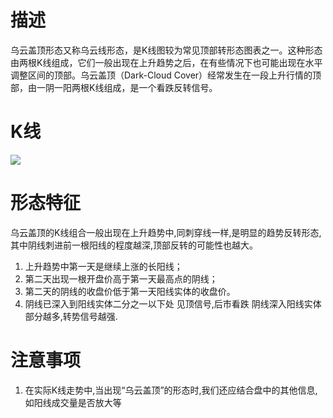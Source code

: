 # 描述
乌云盖顶形态又称乌云线形态，是K线图较为常见顶部转形态图表之一。这种形态由两根K线组成，它们一般出现在上升趋势之后，在有些情况下也可能出现在水平调整区间的顶部。乌云盖顶（Dark-Cloud Cover）经常发生在一段上升行情的顶部，由一阴一阳两根K线组成，是一个看跌反转信号。

# K线
![](http://www.net767.com/book/UploadFiles_8829/201004/2010040601281255.gif)

# 形态特征
乌云盖顶的K线组合一般出现在上升趋势中,同刺穿线一样,是明显的趋势反转形态,其中阴线刺进前一根阳线的程度越深,顶部反转的可能性也越大。
1. 上升趋势中第一天是继续上涨的长阳线；
2. 第二天出现一根开盘价高于第一天最高点的阴线；
3. 第二天的阴线的收盘价低于第一天阳线实体的收盘价。
4. 阴线已深入到阳线实体二分之一以下处 见顶信号,后市看跌 阴线深入阳线实体部分越多,转势信号越强.

# 注意事项
1. 在实际K线走势中,当出现“乌云盖顶”的形态时,我们还应结合盘中的其他信息,如阳线成交量是否放大等